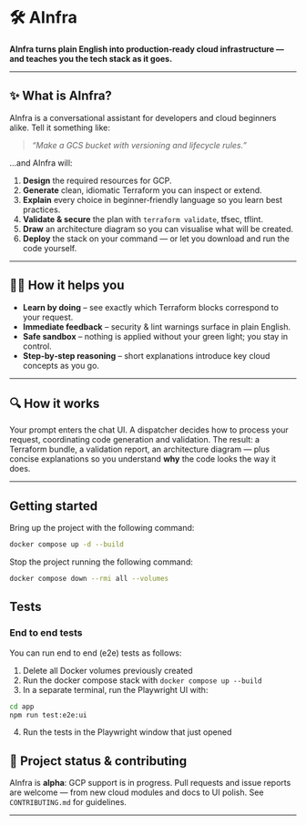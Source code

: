 # 🛠️ AInfra

**AInfra turns plain English into production‑ready cloud infrastructure — and teaches you the tech stack as it goes.**

---

## ✨ What is AInfra?

AInfra is a conversational assistant for developers and cloud beginners alike. Tell it something like:

> *“Make a GCS bucket with versioning and lifecycle rules.”*

…and AInfra will:

1. **Design** the required resources for GCP.
2. **Generate** clean, idiomatic Terraform you can inspect or extend.
3. **Explain** every choice in beginner‑friendly language so you learn best practices.
4. **Validate & secure** the plan with `terraform validate`, tfsec, tflint.
5. **Draw** an architecture diagram so you can visualise what will be created.
6. **Deploy** the stack on your command — or let you download and run the code yourself.

---

## 🧑‍🎓 How it helps you

* **Learn by doing** – see exactly which Terraform blocks correspond to your request.
* **Immediate feedback** – security & lint warnings surface in plain English.
* **Safe sandbox** – nothing is applied without your green light; you stay in control.
* **Step‑by‑step reasoning** – short explanations introduce key cloud concepts as you go.

---

## 🔍 How it works

Your prompt enters the chat UI. A dispatcher decides how to process your request, coordinating code generation and validation. The result: a Terraform bundle, a validation report, an architecture diagram — plus concise explanations so you understand **why** the code looks the way it does.

---

## Getting started

Bring up the project with the following command:

```bash
docker compose up -d --build
```

Stop the project running the following command:

```bash
docker compose down --rmi all --volumes
```

## Tests

### End to end tests
You can run end to end (e2e) tests as follows:

1. Delete all Docker volumes previously created
2. Run the docker compose stack with `docker compose up --build`
3. In a separate terminal, run the Playwright UI with:
```bash
cd app
npm run test:e2e:ui
```
4. Run the tests in the Playwright window that just opened

## 🚧 Project status & contributing

AInfra is **alpha**: GCP support is in progress. Pull requests and issue reports are welcome — from new cloud modules and docs to UI polish. See `CONTRIBUTING.md` for guidelines.

---
